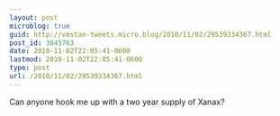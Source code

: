 ```yaml
---
layout: post
microblog: true
guid: http://vmstan-tweets.micro.blog/2010/11/02/29539334367.html
post_id: 3045763
date: 2010-11-02T22:05:41-0600
lastmod: 2010-11-02T22:05:41-0600
type: post
url: /2010/11/02/29539334367.html
---
```

Can anyone hook me up with a two year supply of Xanax?

